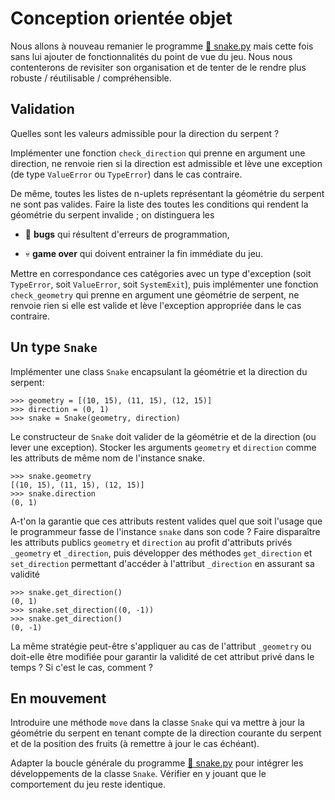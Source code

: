 Conception orientée objet
================================================================================

Nous allons à nouveau remanier le programme [🐍 snake.py](../games/solutions/snake.py)
mais cette fois sans lui ajouter de fonctionnalités du point de vue du jeu.
Nous nous contenterons de revisiter son organisation et de tenter de le rendre 
plus robuste / réutilisable / compréhensible.


Validation
--------------------------------------------------------------------------------

Quelles sont les valeurs admissible pour la direction du serpent ?

Implémenter une fonction `check_direction` qui prenne en argument une
direction, ne renvoie rien si la direction est admissible et lève une
exception (de type `ValueError` ou `TypeError`) dans le cas contraire.

De même, toutes les listes de n-uplets représentant la géométrie du serpent 
ne sont pas valides. Faire la liste des toutes les conditions qui rendent 
la géométrie du serpent invalide ; on distinguera les

  - 🐛 **bugs** qui résultent d'erreurs de programmation,

  - 💀 **game over** qui doivent entrainer la fin immédiate du jeu.

Mettre en correspondance ces catégories avec un type d'exception (soit
`TypeError`, soit `ValueError`, soit `SystemExit`), puis
implémenter une fonction `check_geometry` qui prenne en argument une 
géométrie de serpent, ne renvoie rien si elle est valide et lève 
l'exception appropriée dans le cas contraire.

Un type `Snake`
--------------------------------------------------------------------------------

Implémenter une class `Snake` encapsulant la géométrie et la direction du
serpent:

    >>> geometry = [(10, 15), (11, 15), (12, 15)]
    >>> direction = (0, 1)
    >>> snake = Snake(geometry, direction)

Le constructeur de `Snake` doit valider de la géométrie et de la direction
(ou lever une exception). Stocker les arguments `geometry` et `direction` 
comme les attributs de même nom de l'instance snake.

    >>> snake.geometry
    [(10, 15), (11, 15), (12, 15)]
    >>> snake.direction
    (0, 1)

A-t'on la garantie que ces attributs restent valides quel que soit l'usage
que le programmeur fasse de l'instance `snake` dans son code ? Faire
disparaître les attributs publics `geometry` et `direction` au profit
d'attributs privés `_geometry` et `_direction`, puis développer des
méthodes `get_direction` et `set_direction` permettant d'accéder à l'attribut
`_direction` en assurant sa validité 

    >>> snake.get_direction()
    (0, 1)
    >>> snake.set_direction((0, -1))
    >>> snake.get_direction()
    (0, -1)

La même stratégie peut-être s'appliquer au cas de l'attribut `_geometry` ou 
doit-elle être modifiée pour garantir la validité de cet attribut privé dans
le temps ? Si c'est le cas, comment ?

En mouvement
--------------------------------------------------------------------------------

Introduire une méthode `move` dans la classe `Snake` qui va mettre à jour
la géométrie du serpent en tenant compte de la direction courante du serpent
et de la position des fruits (à remettre à jour le cas échéant).

Adapter la boucle générale du programme  [🐍 snake.py](../games/solutions/snake.py) 
pour intégrer les développements de la classe `Snake`. Vérifier en y jouant que le comportement du jeu reste identique.